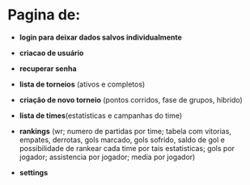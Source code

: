 # Pagina de: 

- **login para deixar dados salvos individualmente**

- **criacao de usuário**

- **recuperar senha**

- **lista de torneios** (ativos e completos)

- **criação de novo torneio** (pontos corridos, fase de grupos, hibrido)

- **lista de times**(estatísticas e campanhas do time)

- **rankings** (wr; numero de partidas por time; tabela com vitorias, empates, derrotas, gols marcado, gols sofrido, saldo de gol e possibilidade de rankear cada time por tais estatisticas; gols por jogador; assistencia por jogador; media por jogador)

- **settings**